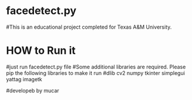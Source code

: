 # facedetect.py

#This is an educational project completed for Texas A&M University.

# HOW to Run it

#just run facedetect.py file
#Some additional libraries are required. Please pip the following libraries to make it run
#dlib cv2 numpy tkinter simplegui yattag imagetk

#developeb by mucar
